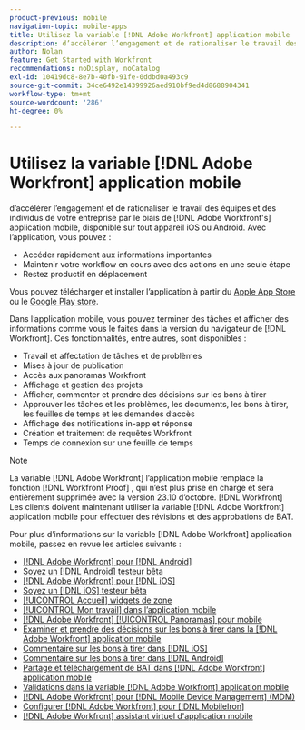 ```yaml
---
product-previous: mobile
navigation-topic: mobile-apps
title: Utilisez la variable [!DNL Adobe Workfront] application mobile
description: d’accélérer l’engagement et de rationaliser le travail des équipes et des individus de votre entreprise par le biais de [!DNL Adobe Workfront's] application mobile, disponible sur tout appareil iOS ou Android.
author: Nolan
feature: Get Started with Workfront
recommendations: noDisplay, noCatalog
exl-id: 10419dc8-8e7b-40fb-91fe-0ddbd0a493c9
source-git-commit: 34ce6492e14399926aed910bf9ed4d8688904341
workflow-type: tm+mt
source-wordcount: '286'
ht-degree: 0%

---
```


# Utilisez la variable [!DNL Adobe Workfront] application mobile

d’accélérer l’engagement et de rationaliser le travail des équipes et des individus de votre entreprise par le biais de [!DNL Adobe Workfront's] application mobile, disponible sur tout appareil iOS ou Android. Avec l’application, vous pouvez :

* Accéder rapidement aux informations importantes
* Maintenir votre workflow en cours avec des actions en une seule étape
* Restez productif en déplacement

Vous pouvez télécharger et installer l’application à partir du [Apple App Store](https://apps.apple.com/us/app/adobe-workfront/id1033282981) ou le [Google Play store](https://play.google.com/store/apps/details?id=com.workfront.android.aware).

Dans l’application mobile, vous pouvez terminer des tâches et afficher des informations comme vous le faites dans la version du navigateur de [!DNL Workfront]. Ces fonctionnalités, entre autres, sont disponibles :

* Travail et affectation de tâches et de problèmes
* Mises à jour de publication
* Accès aux panoramas Workfront
* Affichage et gestion des projets
* Afficher, commenter et prendre des décisions sur les bons à tirer
* Approuver les tâches et les problèmes, les documents, les bons à tirer, les feuilles de temps et les demandes d’accès
* Affichage des notifications in-app et réponse
* Création et traitement de requêtes Workfront
* Temps de connexion sur une feuille de temps

>[!NOTE]
>
>La variable [!DNL Adobe Workfront] l’application mobile remplace la fonction [!DNL Workfront Proof] , qui n’est plus prise en charge et sera entièrement supprimée avec la version 23.10 d’octobre. [!DNL Workfront] Les clients doivent maintenant utiliser la variable [!DNL Adobe Workfront] application mobile pour effectuer des révisions et des approbations de BAT.

Pour plus d’informations sur la variable [!DNL Adobe Workfront] application mobile, passez en revue les articles suivants :

* [[!DNL Adobe Workfront] pour [!DNL Android]](../../../workfront-basics/mobile-apps/using-the-workfront-mobile-app/workfront-for-android.md)
* [Soyez un [!DNL Android] testeur bêta](../../../workfront-basics/mobile-apps/using-the-workfront-mobile-app/android-beta-tester.md)
* [[!DNL Adobe Workfront] pour [!DNL iOS]](../../../workfront-basics/mobile-apps/using-the-workfront-mobile-app/workfront-for-ios.md)
* [Soyez un [!DNL iOS] testeur bêta](../../../workfront-basics/mobile-apps/using-the-workfront-mobile-app/ios-beta-tester.md)
* [[!UICONTROL Accueil] widgets de zone](../../../workfront-basics/mobile-apps/using-the-workfront-mobile-app/home-area-widgets-mobile.md)
* [[!UICONTROL Mon travail] dans l’application mobile](../../../workfront-basics/mobile-apps/using-the-workfront-mobile-app/my-work-section-mobile.md)
* [[!DNL Adobe Workfront] [!UICONTROL Panoramas] pour mobile](/help/quicksilver/workfront-basics/mobile-apps/using-the-workfront-mobile-app/mobile-boards.md)
* [Examiner et prendre des décisions sur les bons à tirer dans la [!DNL Adobe Workfront] application mobile](../../../workfront-basics/mobile-apps/using-the-workfront-mobile-app/work-with-proofs-in-mobile-app.md)
* [Commentaire sur les bons à tirer dans [!DNL iOS]](../../../workfront-basics/mobile-apps/using-the-workfront-mobile-app/comment-on-proofs-ios.md)
* [Commentaire sur les bons à tirer dans [!DNL Android]](../../../workfront-basics/mobile-apps/using-the-workfront-mobile-app/comment-on-proofs-android.md)
* [Partage et téléchargement de BAT dans [!DNL Adobe Workfront] application mobile](../../../workfront-basics/mobile-apps/using-the-workfront-mobile-app/share-proofs-mobile.md)
* [Validations dans la variable [!DNL Adobe Workfront] application mobile](../../../workfront-basics/mobile-apps/using-the-workfront-mobile-app/approvals-in-mobile-app.md)
* [[!DNL Adobe Workfront] pour [!DNL Mobile Device Management] (MDM)](../../../workfront-basics/mobile-apps/using-the-workfront-mobile-app/wf-mdm.md)
* [Configurer [!DNL Adobe Workfront] pour [!DNL MobileIron]](../../../workfront-basics/mobile-apps/using-the-workfront-mobile-app/wf-mobileiron-configs.md)
* [[!DNL Adobe Workfront] assistant virtuel d&#39;application mobile](../../../workfront-basics/mobile-apps/using-the-workfront-mobile-app/wf-mobile-virtual-assistant.md)

